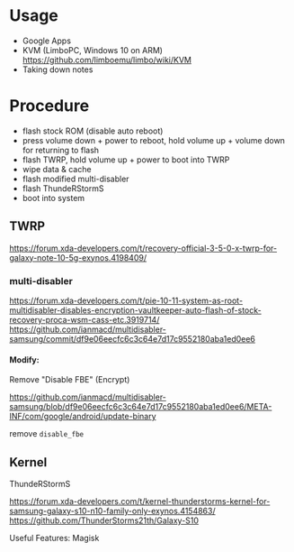 # Usage

+ Google Apps
+ KVM (LimboPC, Windows 10 on ARM) https://github.com/limboemu/limbo/wiki/KVM
+ Taking down notes

# Procedure

+ flash stock ROM (disable auto reboot)
+ press volume down + power to reboot, hold volume up + volume down for returning to flash
+ flash TWRP, hold volume up + power to boot into TWRP
+ wipe data & cache
+ flash modified multi-disabler
+ flash ThundeRStormS
+ boot into system

## TWRP

https://forum.xda-developers.com/t/recovery-official-3-5-0-x-twrp-for-galaxy-note-10-5g-exynos.4198409/

### multi-disabler

https://forum.xda-developers.com/t/pie-10-11-system-as-root-multidisabler-disables-encryption-vaultkeeper-auto-flash-of-stock-recovery-proca-wsm-cass-etc.3919714/
https://github.com/ianmacd/multidisabler-samsung/commit/df9e06eecfc6c3c64e7d17c9552180aba1ed0ee6

#### Modify:

Remove "Disable FBE" (Encrypt)

https://github.com/ianmacd/multidisabler-samsung/blob/df9e06eecfc6c3c64e7d17c9552180aba1ed0ee6/META-INF/com/google/android/update-binary

remove `disable_fbe`

## Kernel

ThundeRStormS

https://forum.xda-developers.com/t/kernel-thunderstorms-kernel-for-samsung-galaxy-s10-n10-family-only-exynos.4154863/
https://github.com/ThunderStorms21th/Galaxy-S10

Useful Features: Magisk
